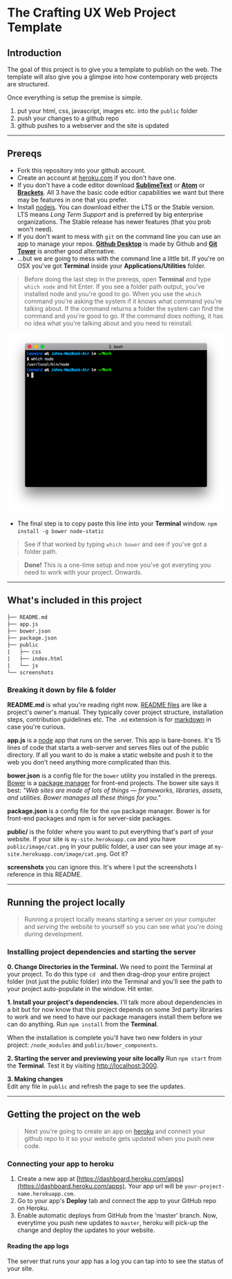 # The Crafting UX Web Project Template

## Introduction  

The goal of this project is to give you a template to publish on the web. The template will also give you a glimpse into how contemporary web projects are structured.

Once everything is setup the premise is simple.  
1. put your html, css, javascript, images etc. into the `public` folder
2. push your changes to a github repo
3. github pushes to a webserver and the site is updated

---

## Prereqs 

* Fork this repository into your github account. 
* Create an account at [heroku.com](https://www.heroku.com/) if you don't have one.  
* If you don't have a code editor download **[SublimeText](http://www.sublimetext.com/3)** or **[Atom](https://atom.io/)** or **[Brackets](http://brackets.io/)**. All 3 have the basic code edtior capabilities we want but there may be features in one that you prefer.  
* Install [nodejs](https://nodejs.org/en/). You can download either the LTS or the Stable version. LTS means _Long Term Support_ and is preferred by big enterprise organizations. The Stable release has newer features (that you prob won't need).  
* If you don't want to mess with `git` on the command line you can use an app to manage your repos. [**Github Desktop**](https://desktop.github.com/) is made by Github and [**Git Tower**](https://www.git-tower.com/) is another good alternative.  
*  ...but we are going to mess with the command line a little bit. If you're on OSX you've got **Terminal** inside your **Applications/Utilities** folder. 

> Before doing the last step in the prereqs, open **Terminal** and type `which node` and hit Enter. If you see a folder path output, you've installed node and you're good to go. When you use the `which` command you're asking the system if it knows what command you're talking about. If the command returns a folder the system can find the command and you're good to go. If the command does nothing, it has no idea what you're talking about and you need to reinstall. 

![Typing which node](/screenshots/which-node.png?raw=true "Which Node")  

* The final step is to copy paste this line into your **Terminal** window. `npm install -g bower node-static`

> See if that worked by typing `which bower` and see if you've got a folder path. 

> **Done!** This is a one-time setup and now you've got everyting you need to work with your project. Onwards.

---

## What's included in this project
```
├── README.md
├── app.js
├── bower.json
├── package.json
├── public
|   ├── css
|   ├── index.html
|   └── js
└── screenshots
```

### Breaking it down by file & folder  

**README.md** is what you're reading right now. [README files](https://en.wikipedia.org/wiki/README) are like a project's owner's manual. They typically cover project structure, installation steps, contribution guidelines etc. The `.md` extension is for [markdown](http://markdowntutorial.com/) in case you're curious.

**app.js** is a [node](https://nodejs.org/en/) app that runs on the server. This app is bare-bones. It's 15 lines of code that starts a web-server and serves files out of the public directory. If all you want to do is make a static website and push it to the web you don't need anything more complicated than this.  

**bower.json** is a config file for the `bower` utility you installed in the prereqs. [Bower](http://bower.io/) is a [package manager](https://en.wikipedia.org/wiki/Package_manager) for front-end projects. The bower site says it best: _"Web sites are made of lots of things — frameworks, libraries, assets, and utilities. Bower manages all these things for you."_

**package.json** is a config file for the `npm` package manager. Bower is for front-end packages  and npm is for server-side packages.  

**public/** is the folder where you want to put everything that's part of your website. If your site is `my-site.herokuapp.com` and you have `public/image/cat.png` in your public folder, a user can see your image at `my-site.herokuapp.com/image/cat.png`. Got it?  

**screenshots** you can ignore this. It's where I put the screenshots I reference in this README.

---

## Running the project locally

> Running a project locally means starting a server on your computer and _serving_ the website to yourself so you can see what you're doing during development.

### Installing project dependencies and starting the server  

**0. Change Directories in the Terminal.** We need to point the Terminal at your project. To do this type `cd ` and then drag-drop your entire project folder (not just the public folder) into the Terminal and you'll see the path to your project auto-populate in the window. Hit enter.

**1. Install your project's dependencies.** I'll talk more about dependencies in a bit but for now know that this project depends on some 3rd party libraries to work and we need to have our package managers install them before we can do anything. Run `npm install` from the **Terminal**. 

When the installation is complete you'll have two new folders in your project: `/node_modules` and `public/bower_components`.

**2. Starting the server and previewing your site locally**
Run `npm start` from the **Terminal**. Test it by visiting [http://localhost:3000](http://localhost:3000).

**3. Making changes**  
Edit any file in `public` and refresh the page to see the updates.

---

## Getting the project on the web  

> Next you're going to create an app on [heroku](https://www.heroku.com/) and connect your github repo to it so your website gets updated when you push new code.

### Connecting your app to heroku
1. Create a new app at [https://dashboard.heroku.com/apps](https://dashboard.heroku.com/apps). Your app url will be `your-project-name.herokuapp.com`.
3. Go to your app's **Deploy** tab and connect the app to your GitHub repo on Heroku.
4. Enable automatic deploys from GitHub from the 'master' branch. Now, everytime you push new updates to `master`, heroku will pick-up the change and deploy the updates to your website.

#### Reading the app logs
The server that runs your app has a log you can tap into to see the status of your site. 